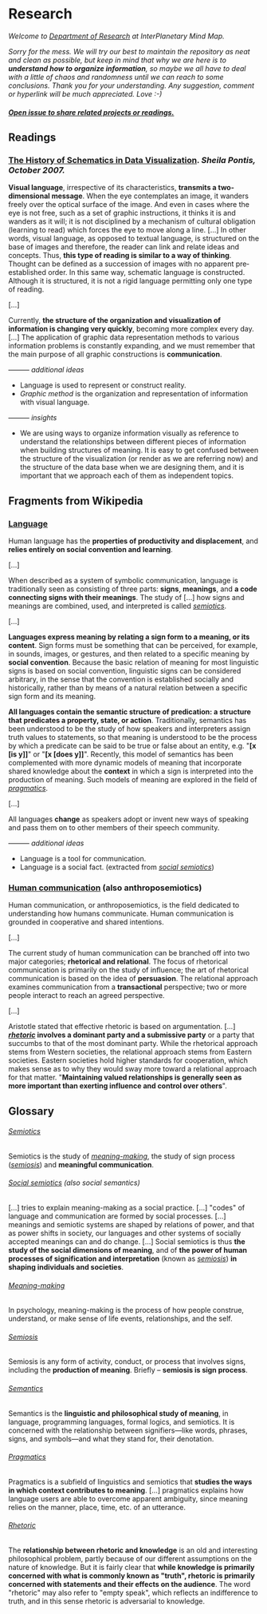 # Research

*Welcome to [Department of Research](http://img.over-blog-kiwi.com/1/20/18/61/20160119/ob_722e22_bureau-bordel.jpg) at InterPlanetary Mind Map.* 

*Sorry for the mess. We will try our best to maintain the repository as neat and clean as possible, but keep in mind that why we are here is to **understand how to organize information**, so maybe we all have to deal with a little of chaos and randomness until we can reach to some conclusions. Thank you for your understanding. Any suggestion, comment or hyperlink will be much appreciated. Love :-)*

##### [Open issue to share related projects or readings.](https://github.com/interplanetarymindmap/research/issues/1)

## Readings

### [The History of Schematics in Data Visualization](https://sheilapontis.files.wordpress.com/2010/02/english1.pdf). *Sheila Pontis, October 2007.*

**Visual language**, irrespective of its characteristics, **transmits a two-dimensional message**. When the eye contemplates an image, it wanders freely over the optical surface of the image. And even in cases where the eye is not free, such as a set of graphic instructions, it thinks it is and wanders as it will; it is not disciplined by a mechanism of cultural obligation (learning to read) which forces the eye to move along a line. […] In other words, visual language, as opposed to textual language, is structured on the base of images and therefore, the reader can link and relate ideas and concepts. Thus, **this type of reading is similar to a way of thinking**. Thought can be defined as a succession of images with no apparent pre­established order. In this same way, schematic language is constructed. Although it is structured, it is not a rigid language permitting only one type of reading.

[…]

Currently, **the structure of the organization and visualization of information is changing very quickly**, becoming more complex every day. […] The application of graphic data representation methods to various information problems is constantly expanding, and we must remember that the main purpose of all graphic constructions is **communication**.

——— *additional ideas*

- Language is used to represent or construct reality.
- <a id="graphic-method">*Graphic method*</a> is the organization and representation of information with visual language.

——— *insights*

- We are using ways to organize information visually as reference to understand the relationships between different pieces of information when building structures of meaning. It is easy to get confused between the structure of the visualization (or render as we are referring now) and the structure of the data base when we are designing them, and it is important that we approach each of them as independent topics.

## Fragments from Wikipedia

### [Language](https://en.wikipedia.org/wiki/Language)

Human language has the **properties of productivity and displacement**, and **relies entirely on social convention and learning**.

[...]

When described as a system of symbolic communication, language is traditionally seen as consisting of three parts: **signs**, **meanings**, and **a code connecting signs with their meanings**. The study of […] how signs and meanings are combined, used, and interpreted is called [*semiotics*](#semiotics).

[...]

**Languages express meaning by relating a sign form to a meaning, or its content**. Sign forms must be something that can be perceived, for example, in sounds, images, or gestures, and then related to a specific meaning by **social convention**. Because the basic relation of meaning for most linguistic signs is based on social convention, linguistic signs can be considered arbitrary, in the sense that the convention is established socially and historically, rather than by means of a natural relation between a specific sign form and its meaning.

**All languages contain the semantic structure of predication: a structure that predicates a property, state, or action**. Traditionally, semantics has been understood to be the study of how speakers and interpreters assign truth values to statements, so that meaning is understood to be the process by which a predicate can be said to be true or false about an entity, e.g. "**[x [is y]]**" or "**[x [does y]]**". Recently, this model of semantics has been complemented with more dynamic models of meaning that incorporate shared knowledge about the **context** in which a sign is interpreted into the production of meaning. Such models of meaning are explored in the field of [*pragmatics*](#pragmatics).

[...]

All languages **change** as speakers adopt or invent new ways of speaking and pass them on to other members of their speech community. 

——— *additional ideas*

- Language is a tool for communication.
- Language is a social fact. (extracted from [*social semiotics*](#social-semiotics))

### [Human communication](https://en.wikipedia.org/wiki/Human_communication) (also anthroposemiotics)

Human communication, or anthroposemiotics, is the field dedicated to understanding how humans communicate. Human communication is grounded in cooperative and shared intentions.

[...]

The current study of human communication can be branched off into two major categories; **rhetorical and relational**. The focus of rhetorical communication is primarily on the study of influence; the art of rhetorical communication is based on the idea of **persuasion**. The relational approach examines communication from a **transactional** perspective; two or more people interact to reach an agreed perspective.

[...]

Aristotle stated that effective rhetoric is based on argumentation. [...] **[*rhetoric*](#rhetoric) involves a dominant party and a submissive party** or a party that succumbs to that of the most dominant party. While the rhetorical approach stems from Western societies, the relational approach stems from Eastern societies. Eastern societies hold higher standards for cooperation, which makes sense as to why they would sway more toward a relational approach for that matter. "**Maintaining valued relationships is generally seen as more important than exerting influence and control over others**".

## Glossary 

###### <a id="semiotics">[Semiotics](https://en.wikipedia.org/wiki/Semiotics)</a>

Semiotics is the study of [*meaning-making*](#meaning-making), the study of sign process ([*semiosis*](#semiosis)) and **meaningful communication**.

###### <a id="social-semiotics">[Social semiotics](https://en.wikipedia.org/wiki/Social_semiotics)</a> (also social semantics)

[...] tries to explain meaning-making as a social practice. [...] "codes" of language and communication are formed by social processes. [...] meanings and semiotic systems are shaped by relations of power, and that as power shifts in society, our languages and other systems of socially accepted meanings can and do change. [...] Social semiotics is thus **the study of the social dimensions of meaning**, and of **the power of human processes of signification and interpretation** (known as [*semiosis*](#semiosis)) **in shaping individuals and societies**.

###### <a id="meaning-making">[Meaning-making](https://en.wikipedia.org/wiki/Meaning-making)</a>

In psychology, meaning-making is the process of how people construe, understand, or make sense of life events, relationships, and the self.

###### <a id="semiosis">[Semiosis](https://en.wikipedia.org/wiki/Semiosis)</a>

Semiosis is any form of activity, conduct, or process that involves signs, including the **production of meaning**. Briefly – **semiosis is sign process**.

###### <a id="semantics">[Semantics](https://en.wikipedia.org/wiki/Semantics)</a>

Semantics is the **linguistic and philosophical study of meaning**, in language, programming languages, formal logics, and semiotics. It is concerned with the relationship between signifiers—like words, phrases, signs, and symbols—and what they stand for, their denotation.

###### <a id="pragmatics">[Pragmatics](https://en.wikipedia.org/wiki/Pragmatics)</a>

Pragmatics is a subfield of linguistics and semiotics that **studies the ways in which context contributes to meaning**. […] pragmatics explains how language users are able to overcome apparent ambiguity, since meaning relies on the manner, place, time, etc. of an utterance.

###### <a id="rhetoric">[Rhetoric](https://en.wikipedia.org/wiki/Rhetoric)</a>

The **relationship between rhetoric and knowledge** is an old and interesting philosophical problem, partly because of our different assumptions on the nature of knowledge. But it is fairly clear that **while knowledge is primarily concerned with what is commonly known as "truth", rhetoric is primarily concerned with statements and their effects on the audience**. The word "rhetoric" may also refer to "empty speak", which reflects an indifference to truth, and in this sense rhetoric is adversarial to knowledge.